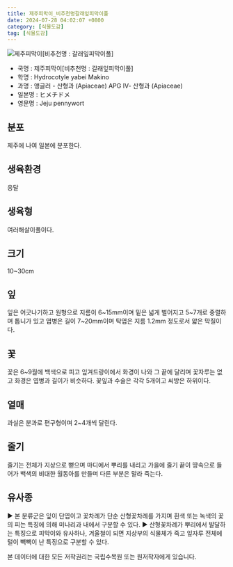 ```yaml
---
title: 제주피막이_비추천명갈래잎피막이풀
date: 2024-07-28 04:02:07 +0800
category: [식물도감]
tag: [식물도감]
---
```




![제주피막이[비추천명 : 갈래잎피막이풀]](/fileUpload/plants/basic/Umbelliferae/Hydrocotyle/8207/8207_1_th2.JPG)
- 국명 : 제주피막이[비추천명 : 갈래잎피막이풀]
- 학명 : Hydrocotyle yabei Makino
- 과명 : 앵글러 - 산형과 (Apiaceae) APG Ⅳ- 산형과 (Apiaceae)
- 일본명 : ヒメチドメ
- 영문명 : Jeju pennywort


## 분포
제주에 나여 일본에 분포한다.
## 생육환경
응달
## 생육형
여러해살이풀이다.
## 크기
10~30cm
## 잎
잎은 어긋나기하고 원형으로 지름이 6~15mm이며 밑은 넓게 벌어지고 5~7개로 중렬하며 톱니가 있고 엽병은 길이 7~20mm이며 탁엽은 지름 1.2mm 정도로서 얇은 막질이다.
## 꽃
꽃은 6~9월에 백색으로 피고 잎겨드랑이에서 화경이 나와 그 끝에 달리며 꽃자루는 없고 화경은 엽병과 길이가 비슷하다. 꽃잎과 수술은 각각 5개이고 씨방은 하위이다.
## 열매
과실은 분과로 편구형이며 2~4개씩 달린다.
## 줄기
줄기는 전체가 지상으로 뻗으며 마디에서 뿌리를 내리고 가을에 줄기 끝이 땅속으로 들어가 백색의 비대한 월동아를 만들며 다른 부분은 말라 죽는다.
## 유사종
▶ 본 분류군은 잎이 단엽이고 꽃차례가 단순 산형꽃차례를 가지며 흰색 또는 녹색의 꽃의 피는 특징에 의해 미나리과 내에서 구분할 수 있다.▶ 산형꽃차례가 뿌리에서 발달하는 특징으로 피막이와 유사하나, 겨울철이 되면 지상부의 식물체가 죽고 잎자루 전체에 털이 빽빽이 난 특징으로 구분할 수 있다.






본 데이터에 대한 모든 저작권리는 국립수목원 또는 원저작자에게 있습니다.
